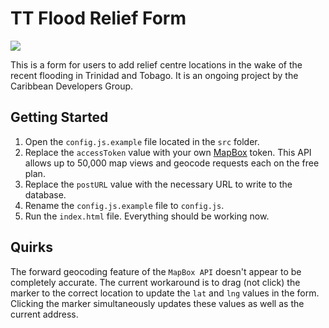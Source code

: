 # TT Flood Relief Form
![](https://res.cloudinary.com/rezziemaven/image/upload/v1540265097/My%20Projects/TT%20Flood%20Relief%20Form/Screen_Shot_2018-10-23_at_5.24.38_AM.png)



This is a form for users to add relief centre locations in the wake of the recent flooding in Trinidad and Tobago. It is an ongoing project by the Caribbean Developers Group.

## Getting Started

1. Open the `config.js.example` file located in the `src` folder.
2. Replace the `accessToken` value with your own [MapBox](https://www.mapbox.com/signup/) token. This API allows up to 50,000 map views and geocode requests each on the free plan.
3. Replace the `postURL` value with the necessary URL to write to the database.
4. Rename the `config.js.example` file to `config.js`.
5. Run the `index.html` file. Everything should be working now.

## Quirks

The forward geocoding feature of the `MapBox API` doesn't appear to be completely accurate. The current workaround is to drag (not click) the marker to the correct location to update the `lat` and `lng` values in the form. Clicking the marker simultaneously updates these values as well as the current address. 